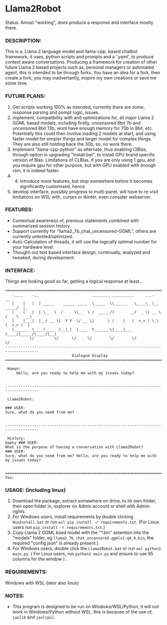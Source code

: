 # Llama2Robot
Status: Amost "working", does produce a response and interface mostly there.

### DESCRIPTION:
This is a, Llama 2 language model and llama-cpp, based chatbot framework, it uses, python scripts and prompts and a '.yaml', to produce context aware conversations. Producing a framework for creation of other future Llama 2 based projects such as, personal managers or automated agent, this is intended to be through forks. You have an idea for a fork, then create a fork, you may inadvertantly, inspire my own creations or save me some time.

### FUTURE PLANS:
1) Get scripts working 100% as intended, currently there are some, response parsing and pompt logic, issues.
2) implement, compatibility with and optimizations for, all major Llama 2 GGML based models, including firstly, uncensored 8bit 7b and uncensored 8bit 13b, wont have enough memory for 70b in 8bit, etc. Potentially this could then involve loading 2 models at start, and using faster model for simpler things and larger model for complex things. They are also still holding back the 30b, so, no work there.
3) Implement "llama-cpp-python" as alternate, thus enabling ClBlas, through option in upgrading "Install.bat", to install GPU brand specific version of Blas. Limitations of CLBlas, if you are only using 1 gpu, and you require gpu for other purpose, but with GPU enabled with enough ram, it is indeed faster.
4) 4) Introduce more features, but stop somewhere before it becomes significantly customised, hence
5) develop interface, possibly progress to multi-panel, will have to re-visit limitations on WSL with, curses or tkinter, even consider webserver. 

### FEATURES:
* Contextual awareness of, previous statements combined with summarized session history.
* Support currently for "llama2_7b_chat_uncensored-GGML", others are currently untested/optimized.
* Auto-Calculation of threads, it will use the logically optimal number for your hardware level.
* Thought-out text based interface design, continually, analyzed and tweaked, during development.

### INTERFACE:
Things are looking good so far, getting a logical response at least...
```
=====================================================================================
   .____    .__                        ________ __________     ___.           __
   |    |   |  | _____    _____ _____  \_____  \\______   \____\_ |__   _____/  |_
   |    |   |  | \__  \  /     \\__  \ /  _____/|       __/  _ \| __ \ /  _ \   __\
   |    |___|  |__/ __ \|  Y Y  \/ __ \|      \ |    |   (  <_> ) \_\ (  <_> )  |
   |_______ \____(____  /__|_|  (____  Y_______\|____|___ \____/|_____/\____/|__|
           \/         \/      \/     \/        \/        \/           \/
-------------------------------------------------------------------------------------
                              Dialogue Display
=====================================================================================

 Human:
     Hello, are you ready to help me with my issues today?


-------------------------------------------------------------------------------------

 Llama2Robot:

### USER:
Sure, what do you need from me?


-------------------------------------------------------------------------------------

 History:
Empty ### USER:
What is the purpose of having a conversation with Llama2Robot?
### USER:
Sure, what do you need from me? Hello, are you ready to help me with my issues today?


=====================================================================================
You:
```

### USAGE: (including linux)
1) Download the package, extract somewhere on drive, to its own folder, then open folder in, explorer on Admin account or shell with Admin rights.
2) For Windows users, install requirements by double clicking `WinInstall.bat` or run `wsl pip install -r requirements.txt`. (For Linux users run `pip install -r requirements.txt`.)
3) Copy Llama 2 GGML bsed model with the "*.bin" extention into the "models" folder, eg `llama2_7b_chat_uncensored.ggmlv3.q4_0.bin`, the required "config.json" is already present.)
4) For Windows users, double click the `Llama2Robot.bat` or run `wsl python3 main.py`. ( For Linux users, run `python3 main.py` and ensure to use 85 columns for the window ) .

### REQUIREMENTS:
Windows with WSL (later also linux)

### NOTES:
* This program is designed to be run on Windows/WSL/Python, it will not work in Windows/Python without WSL, this is because of the use of, `jaxlib` and `jax[cpu]`. 
